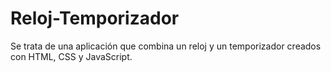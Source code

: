 # Reloj-Temporizador
Se trata de una aplicación que combina un reloj y un temporizador creados con HTML, CSS y JavaScript.

